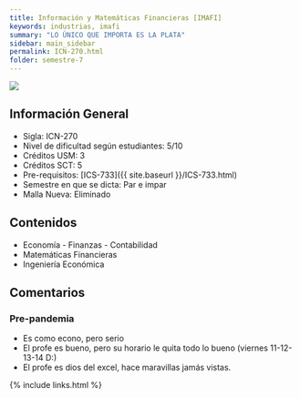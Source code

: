 ```yaml
---
title: Información y Matemáticas Financieras [IMAFI]
keywords: industrias, imafi
summary: "LO ÚNICO QUE IMPORTA ES LA PLATA"
sidebar: main_sidebar
permalink: ICN-270.html
folder: semestre-7
---
```


<img id="right-img" src="{{ site.baseurl }}/images/semestre7/stonks.png">

## Información General

- Sigla: ICN-270
- Nivel de dificultad según estudiantes: 5/10
- Créditos USM: 3
- Créditos SCT: 5
- Pre-requisitos: [ICS-733]({{ site.baseurl }}/ICS-733.html)
- Semestre en que se dicta: Par e impar
- Malla Nueva: Eliminado

## Contenidos

- Economía - Finanzas - Contabilidad
- Matemáticas Financieras
- Ingeniería Económica

## Comentarios

### Pre-pandemia

- Es como econo, pero serio
- El profe es bueno, pero su horario le quita todo lo bueno (viernes 11-12-13-14 D:)
- El profe es dios del excel, hace maravillas jamás vistas.

{% include links.html %}
